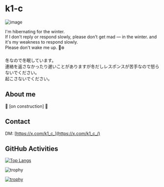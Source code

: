 # k1-c

![image](https://github.com/user-attachments/assets/6e9ae511-6a19-41bc-a613-f4103e5ca554)


I'm hibernating for the winter. <br />
If I don't reply or respond slowly, please don't get mad — in the winter. and it's my weakness to respond slowly.<br />
Please don't wake me up. 🐻❄️
<br /><br />
冬なので冬眠しています。<br />
連絡を返さなかったり遅いことがありますが冬だしレスポンスが苦手なので怒らないでください。<br />
起こさないでください。
## About me

:construction: [on construction] :construction:

## Contact

DM: [https://x.com/k1_c_](https://x.com/k1_c_/)

## GitHub Activities

[![Top Langs](https://github-readme-stats.vercel.app/api/top-langs/?username=k1-c&theme=dark&layout=compact)](https://github.com/k1-c)

![trophy](https://github-readme-stats.vercel.app/api?username=k1-c&show_icons=true&theme=dark&count_private=true&line_height=40)

[![trophy](https://github-profile-trophy.vercel.app/?username=k1-c&theme=tokyonight&rank=SECRET,SSS,SS,S,AAA,AA,A,B&no-bg=true)](https://github.com/k1-c)

